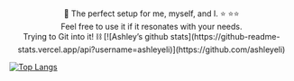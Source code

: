 <p align="center"> &#127827; The perfect setup for me, myself, and I. &#11088; &#11088;&#11088;<br> 
Feel free to use it if it resonates with your needs.
<br>
Trying to Git into it! &#9939;
[![Ashley’s github stats](https://github-readme-stats.vercel.app/api?username=ashleyeli)](https://github.com/ashleyeli)

[![Top Langs](https://github-readme-stats.vercel.app/api/top-langs/?username=ashleyeli&layout=compact)](https://github.com/ashleyeli)
</p>